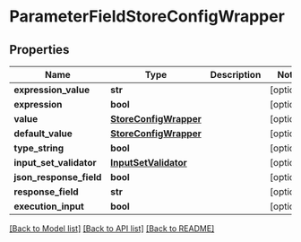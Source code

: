 # ParameterFieldStoreConfigWrapper

## Properties
Name | Type | Description | Notes
------------ | ------------- | ------------- | -------------
**expression_value** | **str** |  | [optional] 
**expression** | **bool** |  | [optional] 
**value** | [**StoreConfigWrapper**](StoreConfigWrapper.md) |  | [optional] 
**default_value** | [**StoreConfigWrapper**](StoreConfigWrapper.md) |  | [optional] 
**type_string** | **bool** |  | [optional] 
**input_set_validator** | [**InputSetValidator**](InputSetValidator.md) |  | [optional] 
**json_response_field** | **bool** |  | [optional] 
**response_field** | **str** |  | [optional] 
**execution_input** | **bool** |  | [optional] 

[[Back to Model list]](../README.md#documentation-for-models) [[Back to API list]](../README.md#documentation-for-api-endpoints) [[Back to README]](../README.md)

